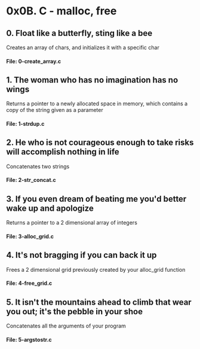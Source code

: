# 0x0B. C - malloc, free

## 0. Float like a butterfly, sting like a bee
Creates an array of chars, and initializes it with a specific char
#### File: 0-create_array.c

## 1. The woman who has no imagination has no wings
Returns a pointer to a newly allocated space in memory, which contains a copy of the string given as a parameter
#### File: 1-strdup.c

## 2. He who is not courageous enough to take risks will accomplish nothing in life
Concatenates two strings
#### File: 2-str_concat.c

## 3. If you even dream of beating me you'd better wake up and apologize
Returns a pointer to a 2 dimensional array of integers
#### File: 3-alloc_grid.c

## 4. It's not bragging if you can back it up
Frees a 2 dimensional grid previously created by your alloc_grid function
#### File: 4-free_grid.c

## 5. It isn't the mountains ahead to climb that wear you out; it's the pebble in your shoe
Concatenates all the arguments of your program
#### File: 5-argstostr.c
